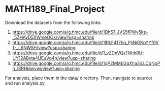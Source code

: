 # MATH189_Final_Project
Download the datasets from the following links:
1. https://drive.google.com/a/g.hmc.edu/file/d/1Dh57_JVS5fPWv5kz-_5ZHAyD5XWmeOOs/view?usp=sharing
2. https://drive.google.com/a/g.hmc.edu/file/d/1IRLF417hq_PjjNiGKpYYf0V1-_L5NWSH/view?usp=sharing
3. https://drive.google.com/a/g.hmc.edu/file/d/1_vZDnVQxTNhhRU-UY12ABvte4UEuVq4n/view?usp=sharing
4. https://drive.google.com/a/g.hmc.edu/file/d/1qP2MMbGqXha3iLLCqNpPh_iSRHidwvwi/view?usp=sharing

For analysis, place them in the data/ directory. Then, navigate to source/ and run analysis.py